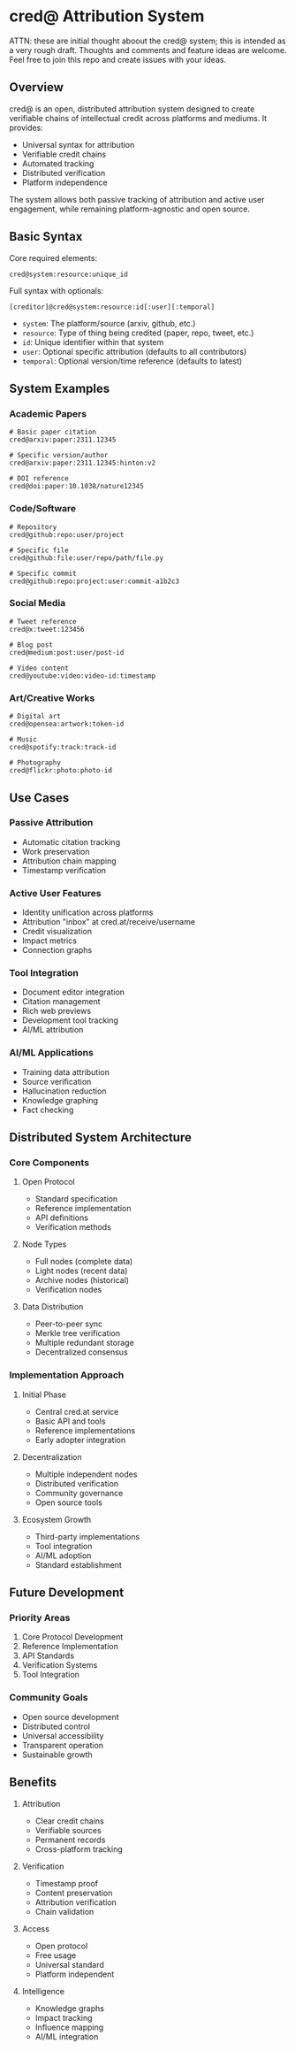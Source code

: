 # cred@ Attribution System

ATTN: these are initial thought aboout the cred@ system; this is intended as a very rough draft. Thoughts and comments and feature ideas are welcome. Feel free to join this repo and create issues with your ideas.

## Overview

cred@ is an open, distributed attribution system designed to create verifiable chains of intellectual credit across platforms and mediums. It provides:
- Universal syntax for attribution
- Verifiable credit chains
- Automated tracking
- Distributed verification
- Platform independence

The system allows both passive tracking of attribution and active user engagement, while remaining platform-agnostic and open source.

## Basic Syntax

Core required elements:
```
cred@system:resource:unique_id
```

Full syntax with optionals:
```
[creditor]@cred@system:resource:id[:user][:temporal]
```

- `system`: The platform/source (arxiv, github, etc.)
- `resource`: Type of thing being credited (paper, repo, tweet, etc.)
- `id`: Unique identifier within that system
- `user`: Optional specific attribution (defaults to all contributors)
- `temporal`: Optional version/time reference (defaults to latest)

## System Examples

### Academic Papers
```
# Basic paper citation
cred@arxiv:paper:2311.12345

# Specific version/author
cred@arxiv:paper:2311.12345:hinton:v2

# DOI reference
cred@doi:paper:10.1038/nature12345
```

### Code/Software
```
# Repository
cred@github:repo:user/project

# Specific file
cred@github:file:user/repo/path/file.py

# Specific commit
cred@github:repo:project:user:commit-a1b2c3
```

### Social Media
```
# Tweet reference
cred@x:tweet:123456

# Blog post
cred@medium:post:user/post-id

# Video content
cred@youtube:video:video-id:timestamp
```

### Art/Creative Works
```
# Digital art
cred@opensea:artwork:token-id

# Music
cred@spotify:track:track-id

# Photography
cred@flickr:photo:photo-id
```

## Use Cases

### Passive Attribution
- Automatic citation tracking
- Work preservation
- Attribution chain mapping
- Timestamp verification

### Active User Features
- Identity unification across platforms
- Attribution "inbox" at cred.at/receive/username
- Credit visualization
- Impact metrics
- Connection graphs

### Tool Integration
- Document editor integration
- Citation management
- Rich web previews
- Development tool tracking
- AI/ML attribution

### AI/ML Applications
- Training data attribution
- Source verification
- Hallucination reduction
- Knowledge graphing
- Fact checking

## Distributed System Architecture

### Core Components
1. Open Protocol
   - Standard specification
   - Reference implementation
   - API definitions
   - Verification methods

2. Node Types
   - Full nodes (complete data)
   - Light nodes (recent data)
   - Archive nodes (historical)
   - Verification nodes

3. Data Distribution
   - Peer-to-peer sync
   - Merkle tree verification
   - Multiple redundant storage
   - Decentralized consensus

### Implementation Approach
1. Initial Phase
   - Central cred.at service
   - Basic API and tools
   - Reference implementations
   - Early adopter integration

2. Decentralization
   - Multiple independent nodes
   - Distributed verification
   - Community governance
   - Open source tools

3. Ecosystem Growth
   - Third-party implementations
   - Tool integration
   - AI/ML adoption
   - Standard establishment

## Future Development

### Priority Areas
1. Core Protocol Development
2. Reference Implementation
3. API Standards
4. Verification Systems
5. Tool Integration

### Community Goals
- Open source development
- Distributed control
- Universal accessibility
- Transparent operation
- Sustainable growth

## Benefits

1. Attribution
   - Clear credit chains
   - Verifiable sources
   - Permanent records
   - Cross-platform tracking

2. Verification
   - Timestamp proof
   - Content preservation
   - Attribution verification
   - Chain validation

3. Access
   - Open protocol
   - Free usage
   - Universal standard
   - Platform independent

4. Intelligence
   - Knowledge graphs
   - Impact tracking
   - Influence mapping
   - AI/ML integration
